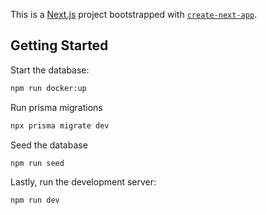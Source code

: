 This is a [Next.js](https://nextjs.org/) project bootstrapped with [`create-next-app`](https://github.com/vercel/next.js/tree/canary/packages/create-next-app).

## Getting Started

Start the database:

```bash
npm run docker:up
```

Run prisma migrations

```bash
npx prisma migrate dev
```

Seed the database

```bash
npm run seed
```

Lastly, run the development server:

```bash
npm run dev
```
